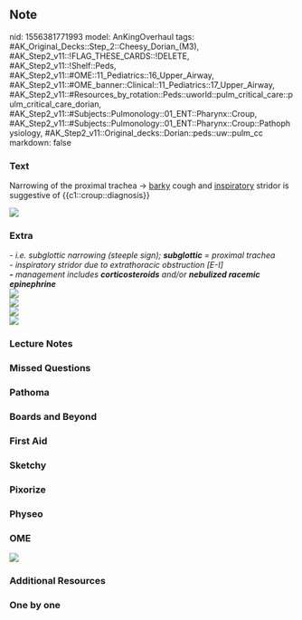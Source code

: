 ## Note
nid: 1556381771993
model: AnKingOverhaul
tags: #AK_Original_Decks::Step_2::Cheesy_Dorian_(M3), #AK_Step2_v11::!FLAG_THESE_CARDS::!DELETE, #AK_Step2_v11::!Shelf::Peds, #AK_Step2_v11::#OME::11_Pediatrics::16_Upper_Airway, #AK_Step2_v11::#OME_banner::Clinical::11_Pediatrics::17_Upper_Airway, #AK_Step2_v11::#Resources_by_rotation::Peds::uworld::pulm_critical_care::pulm_critical_care_dorian, #AK_Step2_v11::#Subjects::Pulmonology::01_ENT::Pharynx::Croup, #AK_Step2_v11::#Subjects::Pulmonology::01_ENT::Pharynx::Croup::Pathophysiology, #AK_Step2_v11::Original_decks::Dorian::peds::uw::pulm_cc
markdown: false

### Text
Narrowing of the proximal trachea → <u>barky</u> cough and
<u>inspiratory</u> stridor is suggestive of
{{c1::croup::diagnosis}}
<div><img src="steeple.png"></div>

### Extra
<div>
  <i>- i.e. subglottic narrowing (steeple sign);</i>
  <i><b>subglottic</b> = proximal trachea</i>
</div>
<div>
  <i>- inspiratory stridor due to extrathoracic obstruction
  [E-I]</i>
</div>
<div>
  <i><b>-</b> management includes <b>corticosteroids</b> and/or
  <b>nebulized racemic epinephrine</b></i>
</div>
<div>
  <b><i><img src="Larynx_and_nearby_structures.jpg"></i></b>
</div>
<div>
  <i><b><img src="croup_1358629116483.png"></b></i>
</div>
<div><img src="croupy.png"></div>
<div><img src="paste-801174609461249.jpg"></div>

### Lecture Notes


### Missed Questions


### Pathoma


### Boards and Beyond


### First Aid


### Sketchy


### Pixorize


### Physeo


### OME
<div class="ome-widget">
  <a href=
  "https://onlinemeded.org/spa/pediatrics/upper-airway/acquire?ref=anki">
  <img src="_OME_AnkiFlashcards_Lesson_3.png"></a>
</div>

### Additional Resources


### One by one

